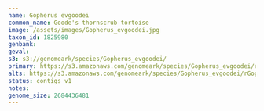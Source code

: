 ```yaml
---
name: Gopherus evgoodei
common_name: Goode's thornscrub tortoise
image: /assets/images/Gopherus_evgoodei.jpg
taxon_id: 1825980
genbank:
geval:
s3: s3://genomeark/species/Gopherus_evgoodei/
primary: https://s3.amazonaws.com/genomeark/species/Gopherus_evgoodei/rGopEvg1/assembly_v1.5/rGopEvg1_p1.fasta.gz
alts: https://s3.amazonaws.com/genomeark/species/Gopherus_evgoodei/rGopEvg1/assembly_v1.5/rGopEvg1_q2.fasta.gz
status: contigs v1
notes:
genome_size: 2684436481
---
```

